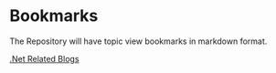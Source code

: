 # Bookmarks
The Repository will have topic view bookmarks in markdown format.

[.Net Related Blogs][netblogs]

[netblogs]: <https://github.com/Sameer-Ahmed-S/Bookmarks/blob/main/.net-core.md>
